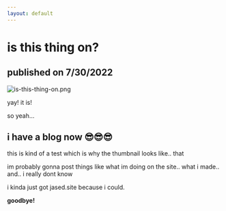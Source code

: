```yaml
---
layout: default
---
```


# is this thing on?

## published on 7/30/2022

![is-this-thing-on.png](http://jased.site/blog/is-this-thing-on/is-this-thing-on.png)

yay! it is!

so yeah...

## i have a blog now 😎😎😎

this is kind of a test which is why the thumbnail looks like.. that

im probably gonna post things like what im doing on the site.. what i made.. and.. i really dont know

i kinda just got jased.site because i could.

**goodbye!**